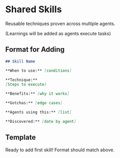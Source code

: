 # Shared Skills

Reusable techniques proven across multiple agents.

(Learnings will be added as agents execute tasks)

## Format for Adding

```markdown
## Skill Name

**When to use:** [conditions]

**Technique:**
[Steps to execute]

**Benefits:** [why it works]

**Gotchas:** [edge cases]

**Agents using this:** [list]

**Discovered:** [date by agent]
```

## Template

Ready to add first skill! Format should match above.
